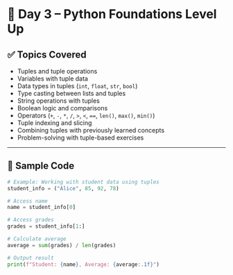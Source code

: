 # 🚀 Day 3 – Python Foundations Level Up

## ✅ Topics Covered
- Tuples and tuple operations
- Variables with tuple data
- Data types in tuples (`int`, `float`, `str`, `bool`)
- Type casting between lists and tuples
- String operations with tuples
- Boolean logic and comparisons
- Operators (`+`, `-`, `*`, `/`, `>`, `<`, `==`, `len()`, `max()`, `min()`)
- Tuple indexing and slicing
- Combining tuples with previously learned concepts
- Problem-solving with tuple-based exercises

---

## 🧪 Sample Code

```python
# Example: Working with student data using tuples
student_info = ("Alice", 85, 92, 78)

# Access name
name = student_info[0]

# Access grades
grades = student_info[1:]

# Calculate average
average = sum(grades) / len(grades)

# Output result
print(f"Student: {name}, Average: {average:.1f}")
